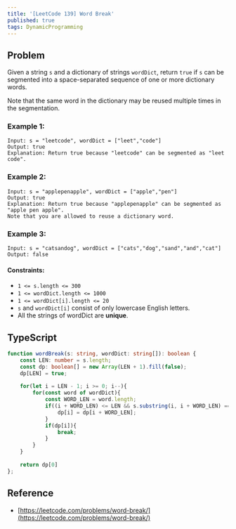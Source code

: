 ```yaml
---
title: '[LeetCode 139] Word Break'
published: true
tags: DynamicProgramming
---
```


## Problem

Given a string `s` and a dictionary of strings `wordDict`, return `true` if `s` can be segmented into a space-separated sequence of one or more dictionary words.

Note that the same word in the dictionary may be reused multiple times in the segmentation.

### Example 1:

```
Input: s = "leetcode", wordDict = ["leet","code"]
Output: true
Explanation: Return true because "leetcode" can be segmented as "leet code".
```

### Example 2:

```
Input: s = "applepenapple", wordDict = ["apple","pen"]
Output: true
Explanation: Return true because "applepenapple" can be segmented as "apple pen apple".
Note that you are allowed to reuse a dictionary word.
```

### Example 3:

```
Input: s = "catsandog", wordDict = ["cats","dog","sand","and","cat"]
Output: false
```
 
#### Constraints:

- `1 <= s.length <= 300`
- `1 <= wordDict.length <= 1000`
- `1 <= wordDict[i].length <= 20`
- `s` and `wordDict[i]` consist of only lowercase English letters.
- All the strings of wordDict are **unique**.

## TypeScript

```TypeScript
function wordBreak(s: string, wordDict: string[]): boolean {
    const LEN: number = s.length;
    const dp: boolean[] = new Array(LEN + 1).fill(false);
    dp[LEN] = true;
    
    for(let i = LEN - 1; i >= 0; i--){
        for(const word of wordDict){
            const WORD_LEN = word.length;
            if((i + WORD_LEN) <= LEN && s.substring(i, i + WORD_LEN) === word){
                dp[i] = dp[i + WORD_LEN];
            }
            if(dp[i]){
                break;
            }
        }
    }
    
    return dp[0]
};
```

## Reference

- [https://leetcode.com/problems/word-break/](https://leetcode.com/problems/word-break/)